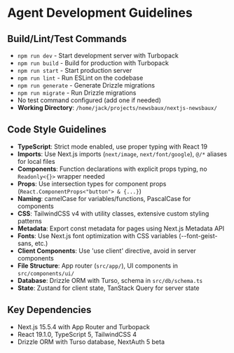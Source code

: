 # Agent Development Guidelines

## Build/Lint/Test Commands
- `npm run dev` - Start development server with Turbopack
- `npm run build` - Build for production with Turbopack 
- `npm run start` - Start production server
- `npm run lint` - Run ESLint on the codebase
- `npm run generate` - Generate Drizzle migrations
- `npm run migrate` - Run Drizzle migrations
- No test command configured (add one if needed)
- **Working Directory**: `/home/jack/projects/newsbaux/nextjs-newsbaux/`

## Code Style Guidelines
- **TypeScript**: Strict mode enabled, use proper typing with React 19
- **Imports**: Use Next.js imports (`next/image`, `next/font/google`), `@/*` aliases for local files
- **Components**: Function declarations with explicit props typing, no `Readonly<{}>` wrapper needed
- **Props**: Use intersection types for component props (`React.ComponentProps<"button"> & {...}`)
- **Naming**: camelCase for variables/functions, PascalCase for components
- **CSS**: TailwindCSS v4 with utility classes, extensive custom styling patterns
- **Metadata**: Export const metadata for pages using Next.js Metadata API
- **Fonts**: Use Next.js font optimization with CSS variables (--font-geist-sans, etc.)
- **Client Components**: Use 'use client' directive, avoid in server components
- **File Structure**: App router (`src/app/`), UI components in `src/components/ui/`
- **Database**: Drizzle ORM with Turso, schema in `src/db/schema.ts`
- **State**: Zustand for client state, TanStack Query for server state

## Key Dependencies
- Next.js 15.5.4 with App Router and Turbopack
- React 19.1.0, TypeScript 5, TailwindCSS 4
- Drizzle ORM with Turso database, NextAuth 5 beta
